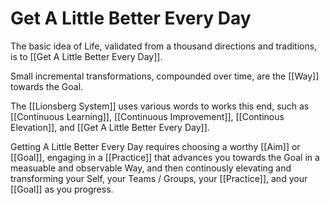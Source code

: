 # Get A Little Better Every Day
The basic idea of Life, validated from a thousand directions and traditions, is to [[Get A Little Better Every Day]]. 

Small incremental transformations, compounded over time, are the [[Way]] towards the Goal. 

The [[Lionsberg System]] uses various words to works this end, such as [[Continuous Learning]], [[Continuous Improvement]], [[Continous Elevation]], and [[Get A Little Better Every Day]]. 

Getting A Little Better Every Day requires choosing a worthy [[Aim]] or [[Goal]], engaging in a [[Practice]] that advances you towards the Goal in a measuable and observable Way, and then continously elevating and transforming your Self, your Teams / Groups, your [[Practice]], and your [[Goal]] as you progress. 


